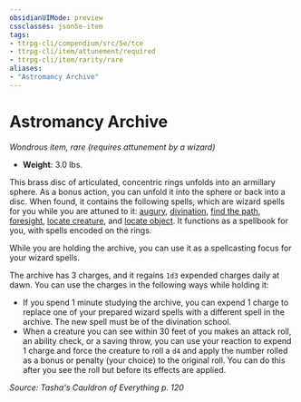 ```yaml
---
obsidianUIMode: preview
cssclasses: json5e-item
tags:
- ttrpg-cli/compendium/src/5e/tce
- ttrpg-cli/item/attunement/required
- ttrpg-cli/item/rarity/rare
aliases: 
- "Astromancy Archive"
---
```

# Astromancy Archive
*Wondrous item, rare (requires attunement by a wizard)*  


- **Weight**: 3.0 lbs.

This brass disc of articulated, concentric rings unfolds into an armillary sphere. As a bonus action, you can unfold it into the sphere or back into a disc. When found, it contains the following spells, which are wizard spells for you while you are attuned to it: [augury](2-Mechanics/CLI/spells/augury-xphb.md), [divination](2-Mechanics/CLI/spells/divination-xphb.md), [find the path](2-Mechanics/CLI/spells/find-the-path-xphb.md), [foresight](2-Mechanics/CLI/spells/foresight-xphb.md), [locate creature](2-Mechanics/CLI/spells/locate-creature-xphb.md), and [locate object](2-Mechanics/CLI/spells/locate-object-xphb.md). It functions as a spellbook for you, with spells encoded on the rings.

While you are holding the archive, you can use it as a spellcasting focus for your wizard spells.

The archive has 3 charges, and it regains `1d3` expended charges daily at dawn. You can use the charges in the following ways while holding it:

- If you spend 1 minute studying the archive, you can expend 1 charge to replace one of your prepared wizard spells with a different spell in the archive. The new spell must be of the divination school.  
- When a creature you can see within 30 feet of you makes an attack roll, an ability check, or a saving throw, you can use your reaction to expend 1 charge and force the creature to roll a `d4` and apply the number rolled as a bonus or penalty (your choice) to the original roll. You can do this after you see the roll but before its effects are applied.  

*Source: Tasha's Cauldron of Everything p. 120*